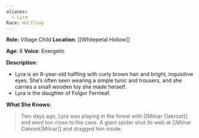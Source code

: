 ```yaml
---
aliases:
  - Lyra
Race: Halfling
---
```

**Role:** Village Child
**Location**: [[Whitepetal Hollow]]

**Age**: 8
**Voice**: Energetic

**Description**: 
* Lyra is an 8-year-old halfling with curly brown hair and bright, inquisitive eyes. She’s often seen wearing a simple tunic and trousers, and she carries a small wooden toy she made herself.
* Lyra is the daughter of Folgor Fernleaf.

**What She Knows:**
> Two days ago, Lyra was playing in the forest with [[Milnar Oakroot]] and went too close to the cave. A giant spider shot its web at [[Milnar Oakroot|Milnar]] and dragged him inside.
